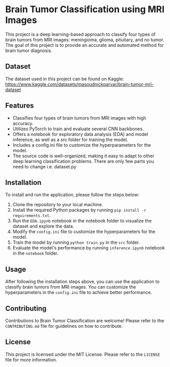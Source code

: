 # Brain Tumor Classification using MRI Images

This project is a deep learning-based approach to classify four types of brain tumors from MRI images: meningioma, glioma, pituitary, and no tumor. The goal of this project is to provide an accurate and automated method for brain tumor diagnosis.

## Dataset
The dataset used in this project can be found on Kaggle: https://www.kaggle.com/datasets/masoudnickparvar/brain-tumor-mri-dataset

## Features

- Classifies four types of brain tumors from MRI images with high accuracy.
- Utilizes PyTorch to train and evaluate several CNN backbones.
- Offers a notebook for exploratory data analysis (EDA) and model inference, as well as a src folder for training the model.
- Includes a config.ini file to customize the hyperparameters for the model.
- The source code is well-organized, making it easy to adapt to other deep learning classification problems. There are only few parts you need to change i.e. dataset.py

## Installation

To install and run the application, please follow the steps below:

1. Clone the repository to your local machine.
2. Install the required Python packages by running `pip install -r requirements.txt`.
3. Run the `EDA.ipynb` notebook in the notebook folder to visualize the dataset and explore the data.
4. Modify the `config.ini` file to customize the hyperparameters for the model.
5. Train the model by running `python train.py` in the `src` folder.
6. Evaluate the model's performance by running `inference.ipynb` notebook in the `notebook` folder.

## Usage

After following the installation steps above, you can use the application to classify brain tumors from MRI images. You can customize the hyperparameters in the `config.ini` file to achieve better performance.

## Contributing

Contributions to Brain Tumor Classification are welcome! Please refer to the `CONTRIBUTING.md` file for guidelines on how to contribute.

## License

This project is licensed under the MIT License. Please refer to the `LICENSE` file for more information.
